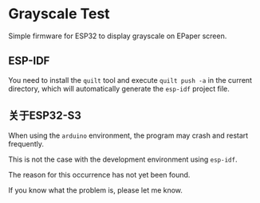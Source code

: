 # Grayscale Test

Simple firmware for ESP32 to display grayscale on EPaper screen.

## ESP-IDF

You need to install the `quilt` tool and execute `quilt push -a` in the current directory, which will automatically generate the `esp-idf` project file.

## 关于ESP32-S3

When using the `arduino` environment, the program may crash and restart frequently.

This is not the case with the development environment using `esp-idf`.

The reason for this occurrence has not yet been found.

If you know what the problem is, please let me know.
